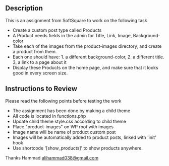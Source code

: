 
## Description
This is an assignment from SoftSquare to work on the following task

- Create a custom post type called Products
- A Product needs fields in the admin for Title, Link, Image, Background-color
- Take each of the images from the product-images directory, and create a product from them.
- Each one should have: 1. a different background-color, 2. a different title. 3, a link to a page about it
- Display these Products on the home page, and make sure that it looks good in every screen size. 

## Instructions to Review
Please read the following points before testing the work
- The assignment has been done by making a child theme
- All code is located in functions.php
- Update child theme style.css according to child theme
- Place "product-images" on WP root with images
- Image name will be name of product custom post
- Images will be automatically added to product posts, linked with 'init' hook
- Use shortcode '[show_products]' to show products anywhere.

Thanks
Hammad
alihammad038@gmail.com